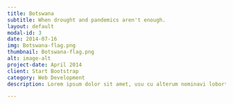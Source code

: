 ```yaml
---
title: Botswana
subtitle: When drought and pandemics aren't enough.
layout: default
modal-id: 3
date: 2014-07-16
img: Botswana-flag.png
thumbnail: Botswana-flag.png
alt: image-alt
project-date: April 2014
client: Start Bootstrap
category: Web Development
description: Lorem ipsum dolor sit amet, usu cu alterum nominavi lobortis. At duo novum diceret. Tantas apeirian vix et, usu sanctus postulant inciderint ut, populo diceret necessitatibus in vim. Cu eum dicam feugiat noluisse.

---
```

